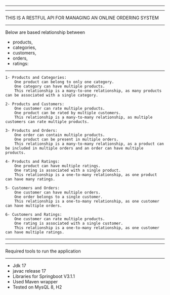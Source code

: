 ***********************************************************
***********************************************************
THIS IS A RESTFUL API FOR MANAGING AN ONLINE ORDERING SYSTEM
************************************************************

Below are based relationship between 
- products, 
- categories, 
- customers, 
- orders, 
- ratings:
***********************************************************
    1- Products and Categories:
        One product can belong to only one category.
        One category can have multiple products.
        This relationship is a many-to-one relationship, as many products can be associated with a single category.

    2- Products and Customers:
        One customer can rate multiple products.
        One product can be rated by multiple customers.
        This relationship is a many-to-many relationship, as multiple customers can rate multiple products.

    3- Products and Orders:
        One order can contain multiple products.
        One product can be present in multiple orders.
        This relationship is a many-to-many relationship, as a product can be included in multiple orders and an order can have multiple products.

    4- Products and Ratings:
        One product can have multiple ratings.
        One rating is associated with a single product.
        This relationship is a one-to-many relationship, as one product can have many ratings.

    5- Customers and Orders:
        One customer can have multiple orders.
        One order belongs to a single customer.
        This relationship is a one-to-many relationship, as one customer can have multiple orders.

    6- Customers and Ratings:
        One customer can rate multiple products.
        One rating is associated with a single customer.
        This relationship is a one-to-many relationship, as one customer can have multiple ratings.

***********************************************************
***********************************************************
Required tools to run the application
***********************************************************
- Jdk 17
- javac release 17
- Libraries for Springboot V3.1.1
- Used Maven wrapper
- Tested on MysQL 8, H2
